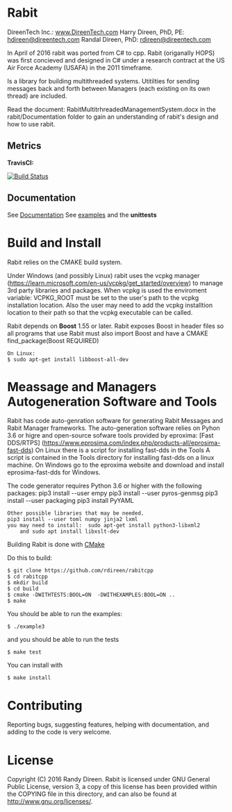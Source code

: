 Rabit
=====
DireenTech Inc.:  www.DireenTech.com
Harry Direen, PhD, PE:  hdireen@direentech.com
Randal Direen, PhD: rdireen@direentech.com

In April of 2016 rabit was ported from C# to cpp.
Rabit (origanally HOPS) was first concieved and designed in C# under a research contract 
at the US Air Force Academy (USAFA) in the 2011 timeframe.

Is a library for building multithreaded systems. Utitilties for sending messages back and forth between Managers (each existing on its own thread) are included.

Read the document:  RabitMultitrhreadedManagementSystem.docx in the rabit/Documentation folder to gain an
understanding of rabit's design and how to use rabit.



Metrics
-------

**TravisCI:**

[![Build Status](https://travis-ci.org/rdireen/rabitcpp.svg?branch=master)](https://travis-ci.org/rdireen/rabitcpp)


Documentation
-------------

See [Documentation](Documentation/RabitMultitrhreadedManagementSystem.docx)
See [examples](examples/README.md) and the **unittests**

Build and Install
=================

Rabit relies on the CMAKE build system.

Under Windows (and possibly Linux) rabit uses the vcpkg manager (https://learn.microsoft.com/en-us/vcpkg/get_started/overview) to manage 3rd party libraries and packages.
When vcpkg is used the enviroment variable: VCPKG_ROOT must be set to the user's path to 
the vcpkg installation location.  Also the user may need to add the vcpkg installtion 
location to their path so that the vcpkg executable can be called.

Rabit depends on **Boost** 1.55 or later. 
Rabit exposes Boost in header files so all programs that use Rabit must also import Boost
and have a CMAKE find_package(Boost REQUIRED)

```
On Linux:
$ sudo apt-get install libboost-all-dev
```

Meassage and Managers Autogeneration Software and Tools
=======================================================
Rabit has code auto-genration software for generating Rabit Messages and 
Rabit Manager frameworks.
The auto-generation software relies on Pyhon 3.6 or higre and open-source sofware 
tools provided by eproxima:
[Fast DDS/RTPS] (https://www.eprosima.com/index.php/products-all/eprosima-fast-dds) 
On Linux there is a script for installing fast-dds in the Tools 
A script is contained in the Tools directory for installing fast-dds on a linux machine.
On Windows go to the eproxima website and download and install eprosima-fast-dds for Windows.

  The code generator requires Python 3.6 or higher with the following packages:
  pip3 install --user empy
  pip3 install --user pyros-genmsg
  pip3 install --user packaging
  pip3 install PyYAML

```
Other possible libraries that may be needed.
pip3 install --user toml numpy jinja2 lxml
you may need to install:  sudo apt-get install python3-libxml2
    and sudo apt install libxslt-dev
```

Building Rabit is done with [CMake](https://cmake.org/)

Do this to build:

```
$ git clone https://github.com/rdireen/rabitcpp
$ cd rabitcpp
$ mkdir build
$ cd build
$ cmake -DWITHTESTS:BOOL=ON  -DWITHEXAMPLES:BOOL=ON ..
$ make
```

You should be able to run the examples:

```
$ ./example3
```

and you should be able to run the tests

```
$ make test
```

You can install with 

```
$ make install
```

Contributing
============
Reporting bugs, suggesting features, helping with documentation, and adding to the code is very welcome. 

License
=======

Copyright (C) 2016  Randy Direen.
Rabit is licensed under GNU General Public License, version 3, a copy of this license has been provided within the COPYING file in this directory, and can also be found at <http://www.gnu.org/licenses/>.
 
